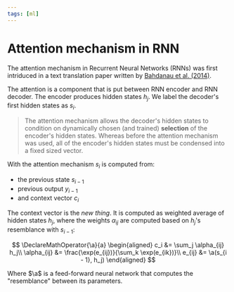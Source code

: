 ```yaml
---
tags: [ml]
---
```


# Attention mechanism in RNN

The attention mechanism in Recurrent Neural Networks (RNNs) was first intriduced
in a text translation paper written by [Bahdanau et al.
(2014)](https://arxiv.org/pdf/1409.0473).


The attention is a component that is put between RNN encoder and RNN decoder.
The encoder produces hidden states $h_j$. We label the decoder's first hidden
states as $s_i$.

> The attention mechanism allows the decoder's hidden states to condition on
> dynamically chosen (and trained) **selection** of the encoder's hidden states.
> Whereas before the attention mechanism was used, all of the encoder's hidden
> states must be condensed into a fixed sized vector.

With the attention mechanism $s_i$ is computed from:
- the previous state $s_{i - 1}$
- previous output $y_{i - 1}$
- and context vector $c_i$

The context vector is the *new thing*. It is computed as weighted average of
hidden states $h_j$, where the weights $\alpha_{ij}$ are computed based on
$h_j$'s resemblance with $s_{i - 1}$:

$$
\DeclareMathOperator{\a}{a}
\begin{aligned}
c_i &= \sum_j \alpha_{ij} h_j\\
\alpha_{ij} &= \frac{\exp(e_{ij})}{\sum_k \exp(e_{ik})}\\
e_{ij} &= \a(s_{i - 1}, h_j)
\end{aligned}
$$

Where $\a$ is a feed-forward neural network that computes the "resemblance"
between its parameters.
